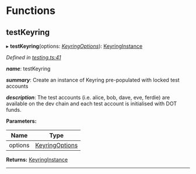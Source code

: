 

# Functions

<a id="testkeyring"></a>

##  testKeyring

▸ **testKeyring**(options: *[KeyringOptions](_types_.md#keyringoptions)*): [KeyringInstance](../interfaces/_types_.keyringinstance.md)

*Defined in [testing.ts:41](https://github.com/polkadot-js/common/blob/2efc5f7/packages/keyring/src/testing.ts#L41)*

*__name__*: testKeyring

*__summary__*: Create an instance of Keyring pre-populated with locked test accounts

*__description__*: The test accounts (i.e. alice, bob, dave, eve, ferdie) are available on the dev chain and each test account is initialised with DOT funds.

**Parameters:**

| Name | Type |
| ------ | ------ |
| options | [KeyringOptions](_types_.md#keyringoptions) |

**Returns:** [KeyringInstance](../interfaces/_types_.keyringinstance.md)

___

